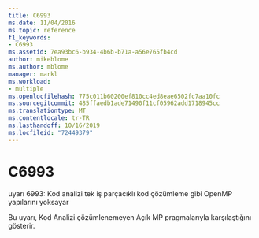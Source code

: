 ```yaml
---
title: C6993
ms.date: 11/04/2016
ms.topic: reference
f1_keywords:
- C6993
ms.assetid: 7ea93bc6-b934-4b6b-b71a-a56e765fb4cd
author: mikeblome
ms.author: mblome
manager: markl
ms.workload:
- multiple
ms.openlocfilehash: 775c011b60200ef810cc4ed8eae6502fc7aa10fc
ms.sourcegitcommit: 485ffaedb1ade71490f11cf05962add1718945cc
ms.translationtype: MT
ms.contentlocale: tr-TR
ms.lasthandoff: 10/16/2019
ms.locfileid: "72449379"
---
```

# <a name="c6993"></a>C6993
uyarı 6993: Kod analizi tek iş parçacıklı kod çözümleme gibi OpenMP yapılarını yoksayar

 Bu uyarı, Kod Analizi çözümlenemeyen Açık MP pragmalarıyla karşılaştığını gösterir.
